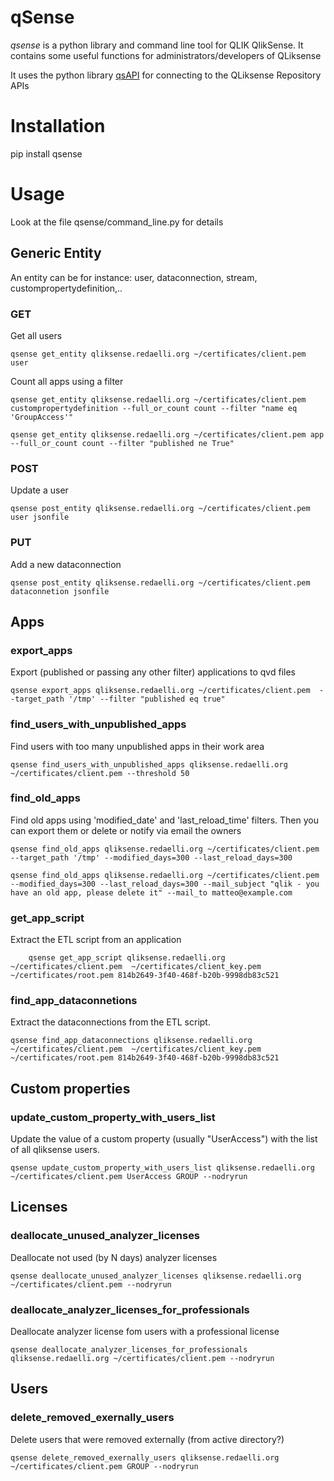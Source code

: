 # qSense

*qsense* is a python library and command line tool for QLIK QlikSense. It contains some useful functions for administrators/developers of QLiksense

It uses the python library [qsAPI](https://github.com/rafael-sanz/qsAPI) for connecting to the QLiksense Repository APIs

# Installation

pip install qsense

# Usage

Look at the file qsense/command_line.py for details

## Generic Entity

An entity can be for instance: user, dataconnection, stream, custompropertydefinition,..

### GET

Get all users

	qsense get_entity qliksense.redaelli.org ~/certificates/client.pem user

Count all apps using a filter

	qsense get_entity qliksense.redaelli.org ~/certificates/client.pem custompropertydefinition --full_or_count count --filter "name eq 'GroupAccess'"

	qsense get_entity qliksense.redaelli.org ~/certificates/client.pem app --full_or_count count --filter "published ne True"

### POST

Update a user

	qsense post_entity qliksense.redaelli.org ~/certificates/client.pem user jsonfile

### PUT

Add a new  dataconnection

	qsense post_entity qliksense.redaelli.org ~/certificates/client.pem dataconnetion jsonfile

## Apps

### export_apps

Export (published or passing any other filter) applications to qvd files

	qsense export_apps qliksense.redaelli.org ~/certificates/client.pem  --target_path '/tmp' --filter "published eq true"

### find_users_with_unpublished_apps

Find users with too many unpublished apps in their work area

	qsense find_users_with_unpublished_apps qliksense.redaelli.org ~/certificates/client.pem --threshold 50

### find_old_apps

Find old apps using 'modified_date' and 'last_reload_time' filters. Then you can export them or delete or notify via email the owners

	qsense find_old_apps qliksense.redaelli.org ~/certificates/client.pem  --target_path '/tmp' --modified_days=300 --last_reload_days=300

	qsense find_old_apps qliksense.redaelli.org ~/certificates/client.pem  --modified_days=300 --last_reload_days=300 --mail_subject "qlik - you have an old app, please delete it" --mail_to matteo@example.com

### get_app_script

Extract the ETL script from an application

		qsense get_app_script qliksense.redaelli.org ~/certificates/client.pem  ~/certificates/client_key.pem  ~/certificates/root.pem 814b2649-3f40-468f-b20b-9998db83c521

### find_app_dataconnetions

Extract the dataconnections from the ETL script.

	qsense find_app_dataconnections qliksense.redaelli.org ~/certificates/client.pem  ~/certificates/client_key.pem  ~/certificates/root.pem 814b2649-3f40-468f-b20b-9998db83c521

## Custom properties

### update_custom_property_with_users_list

Update the value of a custom property (usually "UserAccess") with the list of all qliksense users.

	qsense update_custom_property_with_users_list qliksense.redaelli.org ~/certificates/client.pem UserAccess GROUP --nodryrun

## Licenses

### deallocate_unused_analyzer_licenses

Deallocate not used (by N days) analyzer licenses

	qsense deallocate_unused_analyzer_licenses qliksense.redaelli.org ~/certificates/client.pem --nodryrun

### deallocate_analyzer_licenses_for_professionals

Deallocate analyzer license fom users with a professional license

	qsense deallocate_analyzer_licenses_for_professionals qliksense.redaelli.org ~/certificates/client.pem --nodryrun

##  Users

### delete_removed_exernally_users

Delete users that were removed externally (from active directory?)

	qsense delete_removed_exernally_users qliksense.redaelli.org ~/certificates/client.pem GROUP --nodryrun
